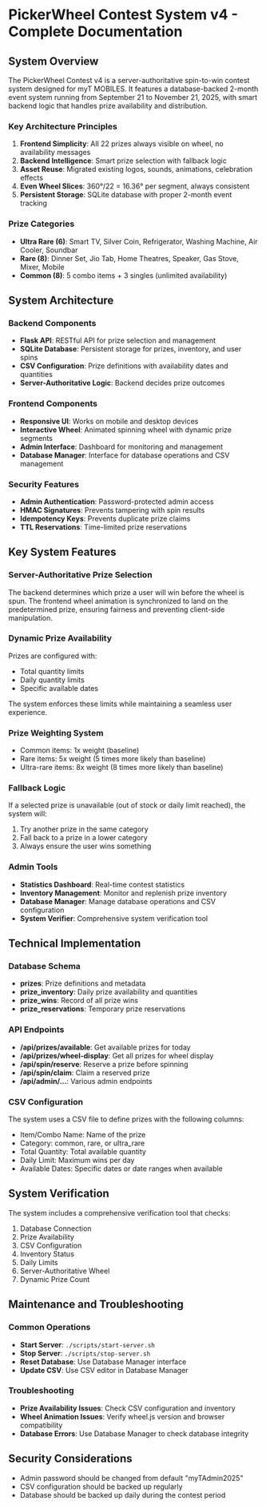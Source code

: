 # PickerWheel Contest System v4 - Complete Documentation

## System Overview
The PickerWheel Contest v4 is a server-authoritative spin-to-win contest system designed for myT MOBILES. It features a database-backed 2-month event system running from September 21 to November 21, 2025, with smart backend logic that handles prize availability and distribution.

### Key Architecture Principles
1. **Frontend Simplicity**: All 22 prizes always visible on wheel, no availability messages
2. **Backend Intelligence**: Smart prize selection with fallback logic
3. **Asset Reuse**: Migrated existing logos, sounds, animations, celebration effects
4. **Even Wheel Slices**: 360°/22 = 16.36° per segment, always consistent
5. **Persistent Storage**: SQLite database with proper 2-month event tracking

### Prize Categories
- **Ultra Rare (6)**: Smart TV, Silver Coin, Refrigerator, Washing Machine, Air Cooler, Soundbar
- **Rare (8)**: Dinner Set, Jio Tab, Home Theatres, Speaker, Gas Stove, Mixer, Mobile
- **Common (8)**: 5 combo items + 3 singles (unlimited availability)

## System Architecture

### Backend Components
- **Flask API**: RESTful API for prize selection and management
- **SQLite Database**: Persistent storage for prizes, inventory, and user spins
- **CSV Configuration**: Prize definitions with availability dates and quantities
- **Server-Authoritative Logic**: Backend decides prize outcomes

### Frontend Components
- **Responsive UI**: Works on mobile and desktop devices
- **Interactive Wheel**: Animated spinning wheel with dynamic prize segments
- **Admin Interface**: Dashboard for monitoring and management
- **Database Manager**: Interface for database operations and CSV management

### Security Features
- **Admin Authentication**: Password-protected admin access
- **HMAC Signatures**: Prevents tampering with spin results
- **Idempotency Keys**: Prevents duplicate prize claims
- **TTL Reservations**: Time-limited prize reservations

## Key System Features

### Server-Authoritative Prize Selection
The backend determines which prize a user will win before the wheel is spun. The frontend wheel animation is synchronized to land on the predetermined prize, ensuring fairness and preventing client-side manipulation.

### Dynamic Prize Availability
Prizes are configured with:
- Total quantity limits
- Daily quantity limits
- Specific available dates

The system enforces these limits while maintaining a seamless user experience.

### Prize Weighting System
- Common items: 1x weight (baseline)
- Rare items: 5x weight (5 times more likely than baseline)
- Ultra-rare items: 8x weight (8 times more likely than baseline)

### Fallback Logic
If a selected prize is unavailable (out of stock or daily limit reached), the system will:
1. Try another prize in the same category
2. Fall back to a prize in a lower category
3. Always ensure the user wins something

### Admin Tools
- **Statistics Dashboard**: Real-time contest statistics
- **Inventory Management**: Monitor and replenish prize inventory
- **Database Manager**: Manage database operations and CSV configuration
- **System Verifier**: Comprehensive system verification tool

## Technical Implementation

### Database Schema
- **prizes**: Prize definitions and metadata
- **prize_inventory**: Daily prize availability and quantities
- **prize_wins**: Record of all prize wins
- **prize_reservations**: Temporary prize reservations

### API Endpoints
- **/api/prizes/available**: Get available prizes for today
- **/api/prizes/wheel-display**: Get all prizes for wheel display
- **/api/spin/reserve**: Reserve a prize before spinning
- **/api/spin/claim**: Claim a reserved prize
- **/api/admin/...**: Various admin endpoints

### CSV Configuration
The system uses a CSV file to define prizes with the following columns:
- Item/Combo Name: Name of the prize
- Category: common, rare, or ultra_rare
- Total Quantity: Total available quantity
- Daily Limit: Maximum wins per day
- Available Dates: Specific dates or date ranges when available

## System Verification
The system includes a comprehensive verification tool that checks:
1. Database Connection
2. Prize Availability
3. CSV Configuration
4. Inventory Status
5. Daily Limits
6. Server-Authoritative Wheel
7. Dynamic Prize Count

## Maintenance and Troubleshooting

### Common Operations
- **Start Server**: `./scripts/start-server.sh`
- **Stop Server**: `./scripts/stop-server.sh`
- **Reset Database**: Use Database Manager interface
- **Update CSV**: Use CSV editor in Database Manager

### Troubleshooting
- **Prize Availability Issues**: Check CSV configuration and inventory
- **Wheel Animation Issues**: Verify wheel.js version and browser compatibility
- **Database Errors**: Use Database Manager to check database integrity

## Security Considerations
- Admin password should be changed from default "myTAdmin2025"
- CSV configuration should be backed up regularly
- Database should be backed up daily during the contest period
